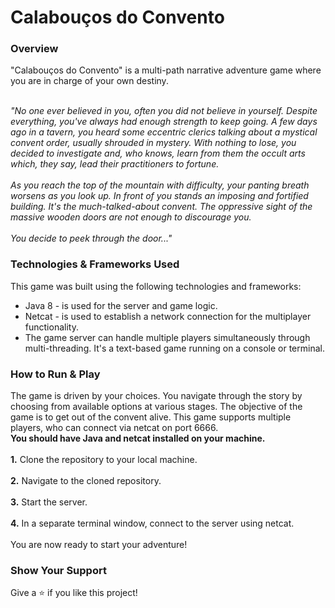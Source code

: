 # Calabouços do Convento

### Overview
"Calabouços do Convento" is a multi-path narrative adventure game where you are in charge of your own destiny.

<br>*"No one ever believed in you, often you did not believe in yourself. Despite everything, you've always had enough strength to keep going. A few days ago in a tavern, you heard some eccentric clerics talking about a mystical convent order, usually shrouded in mystery. With nothing to lose, you decided to investigate and, who knows, learn from them the occult arts which, they say, lead their practitioners to fortune.*</br>
<br>*As you reach the top of the mountain with difficulty, your panting breath worsens as you look up. In front of you stands an imposing and fortified building. It's the much-talked-about convent. The oppressive sight of the massive wooden doors are not enough to discourage you.*</br>
<br>*You decide to peek through the door..."*</br>

### Technologies & Frameworks Used
This game was built using the following technologies and frameworks:

- Java 8 - is used for the server and game logic.
- Netcat - is used to establish a network connection for the multiplayer functionality.
- The game server can handle multiple players simultaneously through multi-threading. It's a text-based game running on a console or terminal.

### How to Run & Play
The game is driven by your choices. You navigate through the story by choosing from available options at various stages. The objective of the game is to get out of the convent alive. This game supports multiple players, who can connect via netcat on port 6666.
<br> **You should have Java and netcat installed on your machine.**</br>
<br> **1.** Clone the repository to your local machine. </br>
<br> **2.** Navigate to the cloned repository. </br>
<br> **3.** Start the server. </br>
<br> **4.** In a separate terminal window, connect to the server using netcat. </br>
<br> You are now ready to start your adventure! </br>

### Show Your Support
Give a ⭐️ if you like this project!
